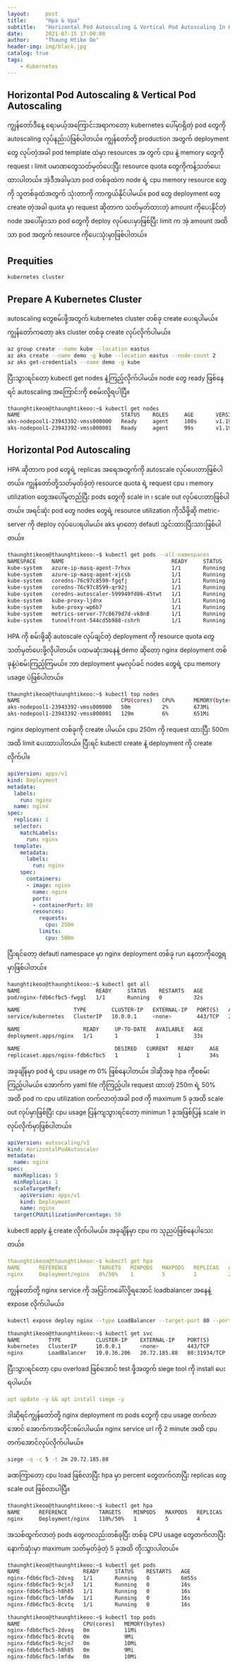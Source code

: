 ```yaml
---
layout:     post
title:      "Hpa & Vpa"
subtitle:   "Horizontal Pod Autoscaling & Vertical Pod Autoscaling In Kubernetes"
date:       2021-07-15 17:00:00
author:     "Thaung Htike Oo"
header-img: img/black.jpg
catalog: true
tags:
    - Kubernetes
---
```


<h2> Horizontal Pod Autoscaling & Vertical Pod Autoscaling </h2>

ကျွန်တော်ဒီနေ့ ရေးမယ့်အကြောင်းအရာကတော့ kubernetes ပေါ်မှာရှိတဲ့ pod တွေကို autoscaling လုပ်နည်းပဲဖြစ်ပါတယ်။ ကျွန်တော်တို့ production အတွက် deployment တွေ လုပ်တဲ့အခါ pod template ထဲမှာ resources အ
တွက် cpu နဲ့ memory တွေကို request ၊ limit ပမာဏတွေသတ်မှတ်ပေးပြီး resource quota တွေကိုကန့်သတ်ပေးထားပါတယ်။ အဲ့ဒီအခါမှသာ pod တစ်ခုထဲက node ရဲ့ cpu memory resource တွေကို သူတစ်ခုထဲအတွက် သုံးတာကို 
ကာကွယ်နိုင်ပါမယ်။ pod တွေ deployment တွေ create တဲ့အခါ quota မှာ request ဆိုတာက သတ်မှတ်ထားတဲ့ amount ကိုပေးနိုင်တဲ့ node အပေါ်မှာသာ pod တွေကို deploy လုပ်ပေးမှာဖြစ်ပြီး limit က အဲ့ amount အထိသာ 
pod အတွက် resource ကိုပေးသုံးမှာဖြစ်ပါတယ်။

<h2> Prequities </h2>

```bash
kubernetes cluster
````
<h2> Prepare A Kubernetes Cluster </h2>

autoscaling တွေစမ်းဖို့အတွက် kubernetes cluster တစ်ခု create ပေးရပါမယ်။ ကျွန်တော်ကတော့ aks cluster တစ်ခု create လုပ်လိုက်ပါမယ်။ 

```bash
az group create --name kube --location eastus
az aks create --name demo -g kube --location eastus --node-count 2
az aks get-credentials --name demo -g kube
```
ပြီးသွားရင်တော့ kubectl get nodes နဲ့ကြည့်လိုက်ပါမယ်။ node တွေ ready ဖြစ်နေရင် autoscaling အကြောင်းကို စစမ်းလို့ရပါပြီ။

```bash
thaunghtikeoo@thaunghtikeoo:~$ kubectl get nodes 
NAME                                STATUS    ROLES     AGE       VERSION
aks-nodepool1-23943392-vmss000000   Ready     agent     100s      v1.19.11
aks-nodepool1-23943392-vmss000001   Ready     agent     99s       v1.19.11
```
<h2> Horizontal Pod Autoscaling </h2>

HPA ဆိုတာက pod တွေရဲ့ replicas အရေအတွက်ကို autoscale လုပ်ပေးတာဖြစ်ပါတယ်။ ကျွန်တော်တို့သတ်မှတ်ခဲ့တဲ့ resource quota ရဲ့ request cpu ၊ memory utilization တွေအပေါ်မူတည်ပြီး pods တွေကို scale in ၊ scale out 
လုပ်ပေးတာဖြစ်ပါတယ်။ အရင်ဆုံး pod တွေ nodes တွေရဲ့ resource utilization ကိုသိဖို့ဆို metric-server ကို deploy လုပ်ပေးရပါမယ်။ aks မှာတော့ defautl သွင်းထားပြီးသားဖြစ်ပါတယ်။

```bash
thaunghtikeoo@thaunghtikeoo:~$ kubectl get pods --all-namespaces
NAMESPACE     NAME                                  READY     STATUS    RESTARTS   AGE
kube-system   azure-ip-masq-agent-7rhvx             1/1       Running   0          12m
kube-system   azure-ip-masq-agent-xjcsb             1/1       Running   0          12m
kube-system   coredns-76c97c8599-fgqfj              1/1       Running   0          12m
kube-system   coredns-76c97c8599-qr92j              1/1       Running   0          13m
kube-system   coredns-autoscaler-599949fd86-45twt   1/1       Running   0          13m
kube-system   kube-proxy-ljdnx                      1/1       Running   0          12m
kube-system   kube-proxy-wp6b7                      1/1       Running   0          12m
kube-system   metrics-server-77c8679d7d-vk8n8       1/1       Running   0          13m
kube-system   tunnelfront-544cd5b988-cshrh          1/1       Running   0          13m
```
HPA ကို စမ်းဖို့ဆို autoscale လုပ်ချင်တဲ့ deployment ကို resource quota တွေသတ်မှတ်ပေးဖို့လိုပါတယ်။ ပထမဆုံးအနေနဲ့ demo ဆိုတော့ nginx deployment တစ်ခုနဲ့ပဲစမ်းကြည့်ကြမယ်။ ဘာ deployment မှမလုပ်ခင် nodes တွေရဲ့
cpu memory usage ပဲဖြစ်ပါတယ်။

```bash
thaunghtikeoo@thaunghtikeoo:~$ kubectl top nodes
NAME                                CPU(cores)   CPU%      MEMORY(bytes)   MEMORY%   
aks-nodepool1-23943392-vmss000000   50m          2%        673Mi           14%       
aks-nodepool1-23943392-vmss000001   129m         6%        651Mi           14%      
```
nginx deployment တစ်ခုကို create ပါမယ်။ cpu 250m ကို request ထားပြီး 500m အထိ limit ပေးထားပါတယ်။ ပြီးရင် kubectl create နဲ့ deployment ကို create လိုက်ပါ။ 

```yaml
apiVersion: apps/v1
kind: Deployment
metadata:
  labels:
    run: nginx
  name: nginx
spec:
  replicas: 1
  selector:
    matchLabels:
      run: nginx
  template:
    metadata:
      labels:
        run: nginx
    spec:
      containers:
      - image: nginx
        name: nginx
        ports:
        - containerPort: 80
        resources:
          requests:
            cpu: 250m
          limits:
            cpu: 500m  
```
ပြီးရင်တော့ defautl namespace မှာ nginx deployment တစ်ခု run နေတာကိုတွေ့ရမှာဖြစ်ပါတယ်။ 

```bash
haunghtikeoo@thaunghtikeoo:~$ kubectl get all 
NAME                        READY     STATUS    RESTARTS   AGE
pod/nginx-fdb6cfbc5-fwggl   1/1       Running   0          32s

NAME                 TYPE        CLUSTER-IP   EXTERNAL-IP   PORT(S)   AGE
service/kubernetes   ClusterIP   10.0.0.1     <none>        443/TCP   29m

NAME                    READY     UP-TO-DATE   AVAILABLE   AGE
deployment.apps/nginx   1/1       1            1           33s

NAME                              DESIRED   CURRENT   READY     AGE
replicaset.apps/nginx-fdb6cfbc5   1         1         1         34s
```
အခုချိန်မှာ pod ရဲ့ cpu usage က 0% ဖြစ်နေပါတယ်။ ဒါဆိုအခု hpa ကိုစစမ်းကြည့်ပါမယ်။ အောက်က yaml file ကိုကြည့်ပါ။ request ထားတဲ့ 250m ရဲ့ 50% အထိ pod က cpu utilization တက်လာတဲ့အခါ pod ကို maximum
5 ခုအထိ scale out လုပ်မှာဖြစ်ပြီး cpu usage ပြန်ကျသွားရင်တော့ minimun 1 ခုအဖြစ်ပြန် scale in လုပ်လိုက်မှာဖြစ်ပါတယ်။

```yaml
apiVersion: autoscaling/v1
kind: HorizontalPodAutoscaler
metadata:
  name: nginx
spec:
  maxReplicas: 5
  minReplicas: 1
  scaleTargetRef:
    apiVersion: apps/v1
    kind: Deployment
    name: nginx
  targetCPUUtilizationPercentage: 50
```
kubectl apply နဲ့ create လိုက်ပါမယ်။ အခုချိန်မှာ cpu က သုညပဲဖြစ်နေပါသေးတယ်။ 

```yaml
thaunghtikeoo@thaunghtikeoo:~$ kubectl get hpa
NAME      REFERENCE          TARGETS   MINPODS   MAXPODS   REPLICAS   AGE
nginx     Deployment/nginx   0%/50%    1         5         1          2m44s
```
ကျွန်တော်တို့ nginx service ကို အပြင်ကခေါ်လို့ရအောင် loadbalancer အနေနဲ့ expose လိုက်ပါမယ်။

```bash
kubectl expose deploy nginx --type LoadBalancer --target-port 80 --port 80

thaunghtikeoo@thaunghtikeoo:~$ kubectl get svc
NAME         TYPE           CLUSTER-IP    EXTERNAL-IP    PORT(S)        AGE
kubernetes   ClusterIP      10.0.0.1      <none>         443/TCP        40m
nginx        LoadBalancer   10.0.36.206   20.72.185.88   80:31934/TCP   7s
```
ပြီးသွားရင်တော့ cpu overload ဖြစ်အောင် test ဖို့အတွက် siege tool ကို install ပေးရပါမယ်။ 

```yaml
apt update -y && apt install siege -y
```
ဒါဆိုရင်ကျွန်တော်တို့ nginx deployment က pods တွေကို cpu usage တက်လာအောင် အောက်ကအတိုင်းစမ်းပါမယ်။ nginx service url ကို 2 minute အထိ cpu တက်အောင်လုပ်လိုက်ပါမယ်။

```bash
siege -q -c 5 -t 2m 20.72.185.88
```
ခဏကြာတော့ cpu load ဖြစ်လာပြီး hpa မှာ percent တွေတက်လာပြီး replicas တွေ scale out ဖြစ်လာပါပြီ။

```bash
thaunghtikeoo@thaunghtikeoo:~$ kubectl get hpa
NAME      REFERENCE          TARGETS    MINPODS   MAXPODS   REPLICAS   AGE
nginx     Deployment/nginx   110%/50%   1         5         4          2m14s
```
အသစ်ထွက်လာတဲ့ pods တွေကလည်းတစ်ခုပြီး တစ်ခု CPU usage တွေတက်လာပြီး နောက်ဆုံးမှာ maximum သတ်မှတ်ခဲ့တဲ့ 5 ခုအထိ တိုးသွားပါတယ်။ 

```bash
thaunghtikeoo@thaunghtikeoo:~$ kubectl get pods
NAME                    READY     STATUS    RESTARTS   AGE
nginx-fdb6cfbc5-2dvxg   1/1       Running   0          6m55s
nginx-fdb6cfbc5-9cjn7   1/1       Running   0          16s
nginx-fdb6cfbc5-h8h85   1/1       Running   0          16s
nginx-fdb6cfbc5-lmfdw   1/1       Running   0          16s
nginx-fdb6cfbc5-8cvtq   1/1       Running   0          16s
```

```bash
thaunghtikeoo@thaunghtikeoo:~$ kubectl top pods
NAME                    CPU(cores)   MEMORY(bytes)   
nginx-fdb6cfbc5-2dvxg   0m           11Mi            
nginx-fdb6cfbc5-8cvtq   0m           9Mi             
nginx-fdb6cfbc5-9cjn7   0m           10Mi            
nginx-fdb6cfbc5-h8h85   0m           9Mi             
nginx-fdb6cfbc5-lmfdw   0m           10Mi      
```
